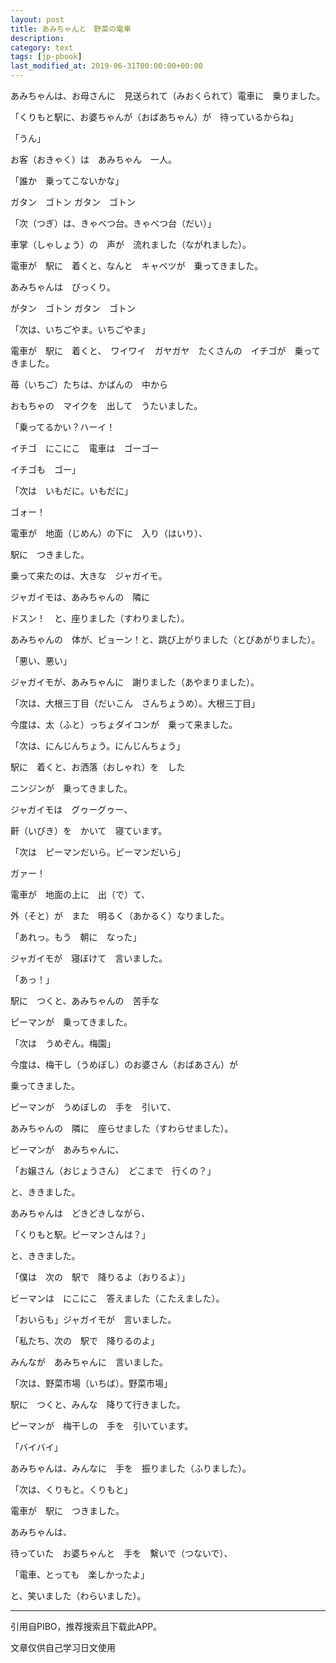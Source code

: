 ```yaml
---
layout: post
title: あみちゃんと　野菜の電車
description: 
category: text
tags: [jp-pbook]
last_modified_at: 2019-06-31T00:00:00+00:00
---
```


あみちゃんは、お母さんに　見送られて（みおくられて）電車に　乗りました。

「くりもと駅に、お婆ちゃんが（おばあちゃん）が　待っているからね」

「うん」

お客（おきゃく）は　あみちゃん　一人。

「誰か　乗ってこないかな」

ガタン　ゴトン
ガタン　ゴトン

「次（つぎ）は、きゃべつ台。きゃべつ台（だい）」

車掌（しゃしょう）の　声が　流れました（ながれました）。

電車が　駅に　着くと、なんと　キャベツが　乗ってきました。

あみちゃんは　びっくり。

がタン　ゴトン
ガタン　ゴトン

「次は、いちごやま。いちごやま」

電車が　駅に　着くと、　ワイワイ　ガヤガヤ　たくさんの　イチゴが　乗ってきました。

苺（いちご）たちは、かばんの　中から

おもちゃの　マイクを　出して　うたいました。

「乗ってるかい？ハーイ！

イチゴ　にこにこ　電車は　ゴーゴー

イチゴも　ゴー」

「次は　いもだに。いもだに」

ゴォー！

電車が　地面（じめん）の下に　入り（はいり）、

駅に　つきました。

乗って来たのは、大きな　ジャガイモ。

ジャガイモは、あみちゃんの　隣に

ドスン！　と、座りました（すわりました）。

あみちゃんの　体が、ピョーン！と、跳び上がりました（とびあがりました）。

「悪い、悪い」

ジャガイモが、あみちゃんに　謝りました（あやまりました）。

「次は、大根三丁目（だいこん　さんちょうめ）。大根三丁目」

今度は、太（ふと）っちょダイコンが　乗って来ました。

「次は、にんじんちょう。にんじんちょう」

駅に　着くと、お洒落（おしゃれ）を　した

ニンジンが　乗ってきました。

ジャガイモは　グゥーグゥー、

鼾（いびき）を　かいて　寝ています。

「次は　ピーマンだいら。ピーマンだいら」

ガァー！

電車が　地面の上に　出（で）て、

外（そと）が　また　明るく（あかるく）なりました。

「あれっ。もう　朝に　なった」

ジャガイモが　寝ぼけて　言いました。

「あっ！」

駅に　つくと、あみちゃんの　苦手な

ピーマンが　乗ってきました。

「次は　うめぞん。梅園」

今度は、梅干し（うめぼし）のお婆さん（おばあさん）が

乗ってきました。

ピーマンが　うめぼしの　手を　引いて、

あみちゃんの　隣に　座らせました（すわらせました）。

ビーマンが　あみちゃんに、

「お嬢さん（おじょうさん）　どこまで　行くの？」

と、ききました。

あみちゃんは　どきどきしながら、

「くりもと駅。ピーマンさんは？」

と、ききました。

「僕は　次の　駅で　降りるよ（おりるよ）」

ビーマンは　にこにこ　答えました（こたえました）。

「おいらも」ジャガイモが　言いました。

「私たち、次の　駅で　降りるのよ」

みんなが　あみちゃんに　言いました。

「次は、野菜市場（いちば）。野菜市場」

駅に　つくと、みんな　降りて行きました。

ピーマンが　梅干しの　手を　引いています。

「バイバイ」

あみちゃんは、みんなに　手を　振りました（ふりました）。

「次は、くりもと。くりもと」

電車が　駅に　つきました。

あみちゃんは、

待っていた　お婆ちゃんと　手を　繫いで（つないで）、

「電車、とっても　楽しかったよ」

と、笑いました（わらいました）。



<hr>

引用自PIBO，推荐搜索且下载此APP。

文章仅供自己学习日文使用

